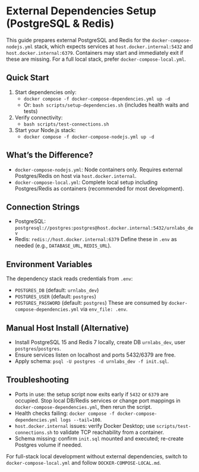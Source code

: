 # External Dependencies Setup (PostgreSQL & Redis)

This guide prepares external PostgreSQL and Redis for the `docker-compose-nodejs.yml` stack, which expects services at `host.docker.internal:5432` and `host.docker.internal:6379`. Containers may start and immediately exit if these are missing. For a full local stack, prefer `docker-compose-local.yml`.

## Quick Start
1. Start dependencies only:
   - `docker compose -f docker-compose-dependencies.yml up -d`
   - Or: `bash scripts/setup-dependencies.sh` (includes health waits and tests)
2. Verify connectivity:
   - `bash scripts/test-connections.sh`
3. Start your Node.js stack:
   - `docker compose -f docker-compose-nodejs.yml up -d`

## What’s the Difference?
- `docker-compose-nodejs.yml`: Node containers only. Requires external Postgres/Redis on host via `host.docker.internal`.
- `docker-compose-local.yml`: Complete local setup including Postgres/Redis as containers (recommended for most development).

## Connection Strings
- PostgreSQL: `postgresql://postgres:postgres@host.docker.internal:5432/urnlabs_dev`
- Redis: `redis://host.docker.internal:6379`
Define these in `.env` as needed (e.g., `DATABASE_URL`, `REDIS_URL`).

## Environment Variables
The dependency stack reads credentials from `.env`:
- `POSTGRES_DB` (default: `urnlabs_dev`)
- `POSTGRES_USER` (default: `postgres`)
- `POSTGRES_PASSWORD` (default: `postgres`)
These are consumed by `docker-compose-dependencies.yml` via `env_file: .env`.

## Manual Host Install (Alternative)
- Install PostgreSQL 15 and Redis 7 locally, create DB `urnlabs_dev`, user `postgres`/`postgres`.
- Ensure services listen on localhost and ports 5432/6379 are free.
- Apply schema: `psql -U postgres -d urnlabs_dev -f init.sql`.

## Troubleshooting
- Ports in use: the setup script now exits early if `5432` or `6379` are occupied. Stop local DB/Redis services or change port mappings in `docker-compose-dependencies.yml`, then rerun the script.
- Health checks failing: `docker compose -f docker-compose-dependencies.yml logs --tail=100`.
- `host.docker.internal` issues: verify Docker Desktop; use `scripts/test-connections.sh` to validate TCP reachability from a container.
- Schema missing: confirm `init.sql` mounted and executed; re-create Postgres volume if needed.

For full-stack local development without external dependencies, switch to `docker-compose-local.yml` and follow `DOCKER-COMPOSE-LOCAL.md`.
